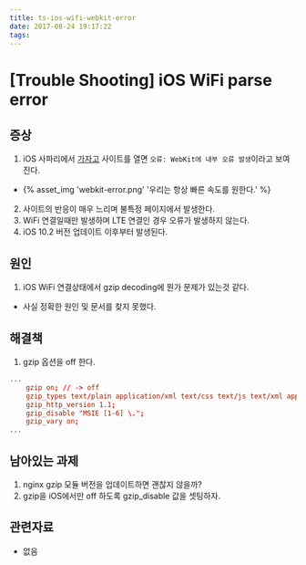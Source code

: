 ```yaml
---
title: ts-ios-wifi-webkit-error
date: 2017-08-24 19:17:22
tags:
---
```


# [Trouble Shooting] iOS WiFi parse error

## 증상
1. iOS 사파리에서 [가자고](https://www.thegajago.com) 사이트를 열면 ``오류: WebKit에 내부 오류 발생``이라고 보여진다.
  - {% asset_img 'webkit-error.png' '우리는 항상 빠른 속도를 원한다.' %}
2. 사이트의 반응이 매우 느리며 불특정 페이지에서 발생한다.
3. WiFi 연결일때만 발생하며 LTE 연결인 경우 오류가 발생하지 않는다.
4. iOS 10.2 버전 업데이트 이후부터 발생된다.


## 원인
1. iOS WiFi 연결상태에서 gzip decoding에 뭔가 문제가 있는것 같다.
  - 사실 정확한 원인 및 문서를 찾지 못했다.


## 해결책
1. gzip 옵션을 off 한다.
```conf
...
    gzip on; // -> off
    gzip_types text/plain application/xml text/css text/js text/xml application/x-javascript text/javascript application/json appplication/xml+rss;
    gzip_http_version 1.1;
    gzip_disable "MSIE [1-6] \.";
    gzip_vary on;
...
```


## 남아있는 과제
1. nginx gzip 모듈 버전을 업데이트하면 괜찮지 않을까?
2. gzip을 iOS에서만 off 하도록 gzip_disable 값을 셋팅하자.

## 관련자료
- 없음